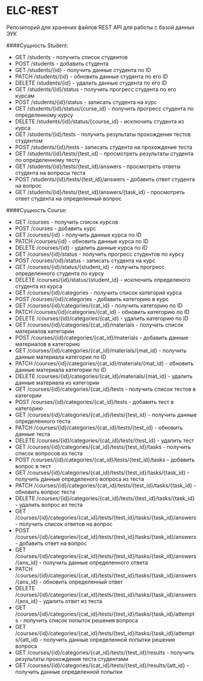 # ELC-REST
Репозиторий для хранения файлов REST API для работы с базой данных ЭУК

####Сущность Student:

- GET /students - получить список студентов
- POST /students - добавить студента
- GET /students/{id} - получить данные студента по ID
- PATCH /students/{id} - обновить данные студента по его ID
- DELETE /students/{id} - удалить данные студента по его ID
- GET /students/{id}/status - получить прогресс студента по его курсам
- POST /students/{id}/status - записать студента на курс
- GET /students/{id}/status/{curse_id} - получить прогресс студента по определенному курсу
- DELETE /students/{id}/status/{course_id} - исключить студента из курса
- GET /students/{id}/tests - получить результаты прохождения тестов студентом
- POST /students/{id}/tests - записать студента на прохождение теста
- GET /students/{id}/tests/{test_id} - просмотреть результаты студента по определенному тесту
- GET /students/{id}/tests/{test_id}/answers - просмотреть ответы студента на вопросы теста
- POST /students/{id}/tests/{test_id}/answers - добавить ответ студента на вопрос
- GET /students/{id}/tests/{test_id}/answers/{task_id} - просмотреть ответ студента на определенный вопрос

####Сущность Course:

- GET /courses - получить список курсов
- POST /courses - добавить курс
- GET /courses/{id} - получить данные курса по ID
- PATCH /courses/{id} - обновить данные курса по ID
- DELETE /courses/{id} - удалить данные курса по ID
- GET /courses/{id}/status - получить прогресс студентов по курсу
- POST /courses/{id}/status - записать студента на курс
- GET /courses/{id}/status/{student_id} - получить прогресс определенного студента по курсу
- DELETE /courses/{id}/status/{student_id} - исключить определеного студента из курса
- GET /courses/{id}/categories - получить список категорий курса
- POST /courses/{id}/categories - добавить категорию в курс
- GET /courses/{id}/categories/{cat_id} - получить категорию по ID
- PATCH /courses/{id}/categories/{cat_id} - обновить категорию по ID
- DELETE /courses/{id}/categories/{cat_id} - удалить категорию по ID
- GET /courses/{id}/categories/{cat_id}/materials - получить список материалов категории
- POST /courses/{id}/categories/{cat_id}/materials - добавить данные материалов в категорию
- GET /courses/{id}/categories/{cat_id}/materials/{mat_id} - получить данные материала категории по ID
- PATCH /courses/{id}/categories/{cat_id}/materials/{mat_id} - обновить данные материала категории по ID
- DELETE /courses/{id}/categories/{cat_id}/materials/{mat_id} - удалить данные материала из категории
- GET /courses/{id}/categories/{cat_id}/tests - получить список тестов в категории
- POST /courses/{id}/categories/{cat_id}/tests - добавить тест в категорию
- GET /courses/{id}/categories/{cat_id}/tests/{test_id} - получить данные определенного теста
- PATCH /courses/{id}/categories/{cat_id}/tests/{test_id} - обновить данные теста
- DELETE /courses/{id}/categories/{cat_id}/tests/{test_id} - удалить тест
- GET /courses/{id}/categories/{cat_id}/tests/{test_id}/tasks - получить список вопросов из теста
- POST /courses/{id}/categories/{cat_id}/tests/{test_id}/tasks - добавить вопрос в тест
- GET /courses/{id}/categories/{cat_id}/tests/{test_id}/tasks/{task_id} - получить данные определеного вопроса из теста
- PATCH /courses/{id}/categories/{cat_id}/tests/{test_id}/tasks/{task_id} - обновить вопрос теста
- DELETE /courses/{id}/categories/{cat_id}/tests/{test_id}/tasks/{task_id} - удалить вопрос из теста
- GET /courses/{id}/categories/{cat_id}/tests/{test_id}/tasks/{task_id}/answers - получить список ответов на вопрос
- POST /courses/{id}/categories/{cat_id}/tests/{test_id}/tasks/{task_id}/answers - добавить ответ на вопрос
- GET /courses/{id}/categories/{cat_id}/tests/{test_id}/tasks/{task_id}/answers/{ans_id} - получить данные определенного ответа
- PATCH /courses/{id}/categories/{cat_id}/tests/{test_id}/tasks/{task_id}/answers/{ans_id} - обновить определенный ответ
- DELETE /courses/{id}/categories/{cat_id}/tests/{test_id}/tasks/{task_id}/answers/{ans_id} - удалить ответ из теста
- GET /courses/{id}/categories/{cat_id}/tests/{test_id}/tasks/{task_id}/attempts - получить список попыток решения вопроса
- GET /courses/{id}/categories/{cat_id}/tests/{test_id}/tasks/{task_id}/attempts/{att_id} - получить данные определенной попытки решения вопроса
- GET /courses/{id}/categories/{cat_id}/tests/{test_id}/results - получить результаты прохождения теста студентами
- GET /courses/{id}/categories/{cat_id}/tests/{test_id}/results/{att_id} - получить данные определенной попытки

